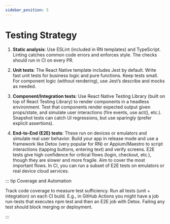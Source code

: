```yaml
---
sidebar_position: 5
---
```


# Testing Strategy

1. **Static analysis**: Use ESLint (included in RN templates) and TypeScript.
   Linting catches common code errors and enforces style. The checks should run
   in CI on every PR.

2. **Unit tests**: The React Native template includes Jest by default. Write
   fast unit tests for business logic and pure functions. Keep tests small. For
   component logic (without rendering), use Jest’s describe and mocks as needed.

3. **Component/Integration tests**: Use React Native Testing Library (built on
   top of React Testing Library) to render components in a headless environment.
   Test that components render expected output given props/state, and simulate
   user interactions (fire events, use act(), etc.). Snapshot tests can catch UI
   regressions, but use sparingly (prefer explicit assertions).

4. **End-to-End (E2E) tests**: These run on devices or emulators and simulate
   real user behavior. Build your app in release mode and use a framework like
   Detox (very popular for RN) or Appium/Maestro to script interactions (tapping
   buttons, entering text) and verify screens. E2E tests give high confidence
   for critical flows (login, checkout, etc.), though they are slower and more
   fragile. Aim to cover the most important flows. In CI, you can run a subset
   of E2E tests on emulators or real device cloud services.

::: tip Coverage and Automation

Track code coverage to measure test sufficiency. Run all tests (unit +
integration) on each CI build. E.g., in GitHub Actions you might have a job
run-tests that executes npm test and then an E2E job with Detox. Failing any
test should block merging or deployment.

:::

